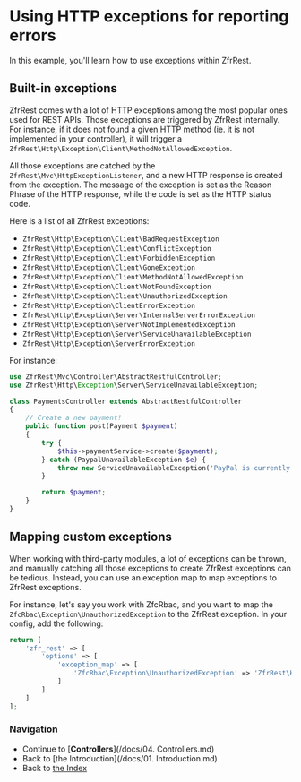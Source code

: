 # Using HTTP exceptions for reporting errors

In this example, you'll learn how to use exceptions within ZfrRest.

## Built-in exceptions

ZfrRest comes with a lot of HTTP exceptions among the most popular ones used for REST APIs. Those exceptions are
triggered by ZfrRest internally. For instance, if it does not found a given HTTP method (ie. it is not implemented
in your controller), it will trigger a `ZfrRest\Http\Exception\Client\MethodNotAllowedException`.

All those exceptions are catched by the `ZfrRest\Mvc\HttpExceptionListener`, and a new HTTP response is created
from the exception. The message of the exception is set as the Reason Phrase of the HTTP response, while the code
is set as the HTTP status code.

Here is a list of all ZfrRest exceptions:

* `ZfrRest\Http\Exception\Client\BadRequestException`
* `ZfrRest\Http\Exception\Client\ConflictException`
* `ZfrRest\Http\Exception\Client\ForbiddenException`
* `ZfrRest\Http\Exception\Client\GoneException`
* `ZfrRest\Http\Exception\Client\MethodNotAllowedException`
* `ZfrRest\Http\Exception\Client\NotFoundException`
* `ZfrRest\Http\Exception\Client\UnauthorizedException`
* `ZfrRest\Http\Exception\ClientErrorException`
* `ZfrRest\Http\Exception\Server\InternalServerErrorException`
* `ZfrRest\Http\Exception\Server\NotImplementedException`
* `ZfrRest\Http\Exception\Server\ServiceUnavailableException`
* `ZfrRest\Http\Exception\ServerErrorException`

For instance:

```php
use ZfrRest\Mvc\Controller\AbstractRestfulController;
use ZfrRest\Http\Exception\Server\ServiceUnavailableException;

class PaymentsController extends AbstractRestfulController
{
    // Create a new payment!
    public function post(Payment $payment)
    {
        try {
            $this->paymentService->create($payment);
        } catch (PaypalUnavailableException $e) {
            throw new ServiceUnavailableException('PayPal is currently unavailable, please try again later');
        }

        return $payment;
    }
}
```

## Mapping custom exceptions

When working with third-party modules, a lot of exceptions can be thrown, and manually catching all those exceptions
to create ZfrRest exceptions can be tedious. Instead, you can use an exception map to map exceptions to ZfrRest exceptions.

For instance, let's say you work with ZfcRbac, and you want to map the `ZfcRbac\Exception\UnauthorizedException` to
the ZfrRest exception. In your config, add the following:

```php
return [
    'zfr_rest' => [
        'options' => [
            'exception_map' => [
                'ZfcRbac\Exception\UnauthorizedException' => 'ZfrRest\Http\Exception\Client\UnauthorizedException'
            ]
        ]
    ]
];
```

### Navigation

* Continue to [**Controllers**](/docs/04. Controllers.md)
* Back to [the Introduction](/docs/01. Introduction.md)
* Back to [the Index](/docs/README.md)
